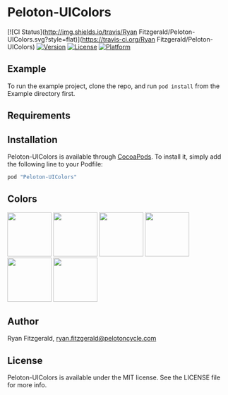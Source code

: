 # Peloton-UIColors

[![CI Status](http://img.shields.io/travis/Ryan Fitzgerald/Peloton-UIColors.svg?style=flat)](https://travis-ci.org/Ryan Fitzgerald/Peloton-UIColors)
[![Version](https://img.shields.io/cocoapods/v/Peloton-UIColors.svg?style=flat)](http://cocoapods.org/pods/Peloton-UIColors)
[![License](https://img.shields.io/cocoapods/l/Peloton-UIColors.svg?style=flat)](http://cocoapods.org/pods/Peloton-UIColors)
[![Platform](https://img.shields.io/cocoapods/p/Peloton-UIColors.svg?style=flat)](http://cocoapods.org/pods/Peloton-UIColors)

## Example

To run the example project, clone the repo, and run `pod install` from the Example directory first.

## Requirements

## Installation

Peloton-UIColors is available through [CocoaPods](http://cocoapods.org). To install
it, simply add the following line to your Podfile:

```ruby
pod "Peloton-UIColors"
```

## Colors
<img src="https://raw.githubusercontent.com/pelotoncycle/Peloton-UIColors/master/Example/Tests/ReferenceImages/UIColorPelotonTests/pelotonSuperRed_looks_right%402x.png" height=100 width=100>

<img src="https://raw.githubusercontent.com/pelotoncycle/Peloton-UIColors/master/Example/Tests/ReferenceImages/UIColorPelotonTests/pelotonBlueBlack_looks_right%402x.png" height=100 width=100>

<img src="https://raw.githubusercontent.com/pelotoncycle/Peloton-UIColors/master/Example/Tests/ReferenceImages/UIColorPelotonTests/pelotonSlateGrey_looks_right%402x.png" height=100 width=100>

<img src="https://raw.githubusercontent.com/pelotoncycle/Peloton-UIColors/master/Example/Tests/ReferenceImages/UIColorPelotonTests/pelotonMediumGrey_looks_right%402x.png" height=100 width=100>

<img src="https://raw.githubusercontent.com/pelotoncycle/Peloton-UIColors/master/Example/Tests/ReferenceImages/UIColorPelotonTests/pelotonLightGrey_looks_right%402x.png" height=100 width=100>

<img src="https://raw.githubusercontent.com/pelotoncycle/Peloton-UIColors/master/Example/Tests/ReferenceImages/UIColorPelotonTests/pelotonBlueWhite_looks_right%402x.png" height=100 width=100>

## Author

Ryan Fitzgerald, ryan.fitzgerald@pelotoncycle.com

## License

Peloton-UIColors is available under the MIT license. See the LICENSE file for more info.

